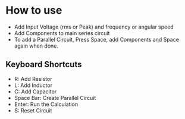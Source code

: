 # How to use

* Add Input Voltage (rms or Peak) and frequency or angular speed
* Add Components to main series circuit
* To add a Parallel Circuit, Press Space, add Components and Space again when done.

## Keyboard Shortcuts

* R: Add Resistor
* L: Add Inductor
* C: Add Capacitor
* Space Bar: Create Parallel Circuit
* Enter: Run the Calculation
* S: Reset Circuit
